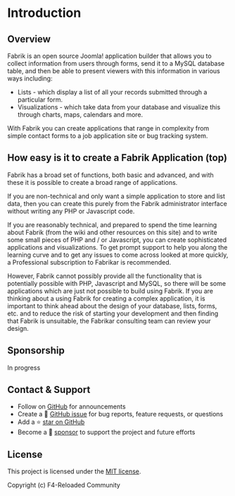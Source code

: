 # Introduction

## Overview

Fabrik is an open source Joomla! application builder that allows you to collect information from users through forms, send it to a MySQL database table, and then be able to present viewers with this information in various ways including:

- Lists - which display a list of all your records submitted through a particular form.
- Visualizations - which take data from your database and visualize this through charts, maps, calendars and more.

With Fabrik you can create applications that range in complexity from simple contact forms to a job application site or bug tracking system.

## How easy is it to create a Fabrik Application (top)

Fabrik has a broad set of functions, both basic and advanced, and with these it is possible to create a broad range of applications.

If you are non-technical and only want a simple application to store and list data, then you can create this purely from the Fabrik administrator interface without writing any PHP or Javascript code.

If you are reasonably technical, and prepared to spend the time learning about Fabrik (from the wiki and other resources on this site) and to write some small pieces of PHP and / or Javascript, you can create sophisticated applications and visualizations. To get prompt support to help you along the learning curve and to get any issues to come across looked at more quickly, a Professional subscription to Fabrikar is recommended.

However, Fabrik cannot possibly provide all the functionality that is potentially possible with PHP, Javascript and MySQL, so there will be some applications which are just not possible to build using Fabrik. If you are thinking about a using Fabrik for creating a complex application, it is important to think ahead about the design of your database, lists, forms, etc. and to reduce the risk of starting your development and then finding that Fabrik is unsuitable, the Fabrikar consulting team can review your design.

## Sponsorship

In progress

## Contact & Support

- Follow on [GitHub](https://github.com/joomlahenk/fabrik) for announcements
- Create a 💬 [GitHub issue](https://github.com/joomlahenk/fabrik/issues) for bug reports, feature requests, or questions
- Add a ⭐️ [star on GitHub](https://github.com/joomlahenk/fabrik) 
- Become a 💖 [sponsor](#) to support the project and future efforts

## License

This project is licensed under the [MIT license](https://github.com/joomlahenk/fabrik).

Copyright (c) F4-Reloaded Community